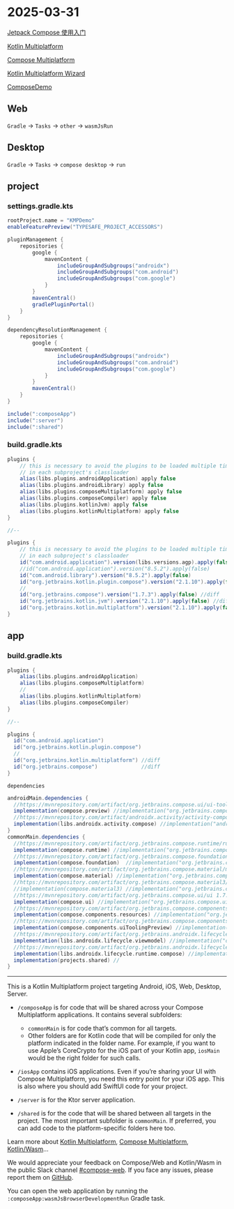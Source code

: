# 2025-03-31

[Jetpack Compose 使用入门](https://developer.android.google.cn/develop/ui/compose/documentation?hl=zh-cn)

[Kotlin Multiplatform](https://www.jetbrains.com/zh-cn/kotlin-multiplatform/)

[Compose Multiplatform](https://www.jetbrains.com/zh-cn/compose-multiplatform/)

[Kotlin Multiplatform Wizard](https://kmp.jetbrains.com/)

[ComposeDemo](https://github.com/angcyo/ComposeDemo)

## Web

`Gradle` -> `Tasks` -> `other` -> `wasmJsRun`

## Desktop

`Gradle` -> `Tasks` -> `compose desktop` -> `run`


## project

### settings.gradle.kts

```groovy
rootProject.name = "KMPDemo"
enableFeaturePreview("TYPESAFE_PROJECT_ACCESSORS")

pluginManagement {
    repositories {
        google {
            mavenContent {
                includeGroupAndSubgroups("androidx")
                includeGroupAndSubgroups("com.android")
                includeGroupAndSubgroups("com.google")
            }
        }
        mavenCentral()
        gradlePluginPortal()
    }
}

dependencyResolutionManagement {
    repositories {
        google {
            mavenContent {
                includeGroupAndSubgroups("androidx")
                includeGroupAndSubgroups("com.android")
                includeGroupAndSubgroups("com.google")
            }
        }
        mavenCentral()
    }
}

include(":composeApp")
include(":server")
include(":shared")
```

### build.gradle.kts

```groovy
plugins {
    // this is necessary to avoid the plugins to be loaded multiple times
    // in each subproject's classloader
    alias(libs.plugins.androidApplication) apply false
    alias(libs.plugins.androidLibrary) apply false
    alias(libs.plugins.composeMultiplatform) apply false
    alias(libs.plugins.composeCompiler) apply false
    alias(libs.plugins.kotlinJvm) apply false
    alias(libs.plugins.kotlinMultiplatform) apply false
}

//--

plugins {
    // this is necessary to avoid the plugins to be loaded multiple times
    // in each subproject's classloader
    id("com.android.application").version(libs.versions.agp).apply(false)
    //id("com.android.application").version("8.5.2").apply(false)
    id("com.android.library").version("8.5.2").apply(false)
    id("org.jetbrains.kotlin.plugin.compose").version("2.1.10").apply(false)
    //
    id("org.jetbrains.compose").version("1.7.3").apply(false) //diff
    id("org.jetbrains.kotlin.jvm").version("2.1.10").apply(false) //diff //desktop
    id("org.jetbrains.kotlin.multiplatform").version("2.1.10").apply(false) //diff
}
```

## app

### build.gradle.kts

```groovy
plugins {
    alias(libs.plugins.androidApplication)
    alias(libs.plugins.composeMultiplatform)
    //
    alias(libs.plugins.kotlinMultiplatform)
    alias(libs.plugins.composeCompiler)
}

//--

plugins {
  id("com.android.application")
  id("org.jetbrains.kotlin.plugin.compose")
  //
  id("org.jetbrains.kotlin.multiplatform") //diff
  id("org.jetbrains.compose")              //diff
}

```

`dependencies`

```groovy
androidMain.dependencies {
  //https://mvnrepository.com/artifact/org.jetbrains.compose.ui/ui-tooling-preview 1.7.3
  implementation(compose.preview) //implementation("org.jetbrains.compose.ui:ui-tooling-preview")
  //https://mvnrepository.com/artifact/androidx.activity/activity-compose
  implementation(libs.androidx.activity.compose) //implementation("androidx.activity:activity-compose:1.10.1")
}
commonMain.dependencies {
  //https://mvnrepository.com/artifact/org.jetbrains.compose.runtime/runtime 1.7.3
  implementation(compose.runtime) //implementation("org.jetbrains.compose.runtime:runtime")
  //https://mvnrepository.com/artifact/org.jetbrains.compose.foundation/foundation 1.7.3
  implementation(compose.foundation)  //implementation("org.jetbrains.compose.foundation:foundation")
  //https://mvnrepository.com/artifact/org.jetbrains.compose.material/material 1.7.3
  implementation(compose.material) //implementation("org.jetbrains.compose.material:material")
  //https://mvnrepository.com/artifact/org.jetbrains.compose.material3/material3 1.7.3
  //implementation(compose.material3) //implementation("org.jetbrains.compose.material3:material3")
  //https://mvnrepository.com/artifact/org.jetbrains.compose.ui/ui 1.7.3
  implementation(compose.ui) //implementation("org.jetbrains.compose.ui:ui")
  //https://mvnrepository.com/artifact/org.jetbrains.compose.components/components-resources 1.7.3
  implementation(compose.components.resources) //implementation("org.jetbrains.compose.components:components-resources")
  //https://mvnrepository.com/artifact/org.jetbrains.compose.components/components-ui-tooling-preview 1.7.3
  implementation(compose.components.uiToolingPreview) //implementation("org.jetbrains.compose.components:components-ui-tooling-preview")
  //https://mvnrepository.com/artifact/org.jetbrains.androidx.lifecycle/lifecycle-viewmodel 2.8.4
  implementation(libs.androidx.lifecycle.viewmodel) //implementation("org.jetbrains.androidx.lifecycle:lifecycle-viewmodel:2.8.4")
  //https://mvnrepository.com/artifact/org.jetbrains.androidx.lifecycle/lifecycle-runtime-compose 2.8.4
  implementation(libs.androidx.lifecycle.runtime.compose) //implementation("org.jetbrains.androidx.lifecycle:lifecycle-runtime-compose:2.8.4")
  implementation(projects.shared) //
}
```

---


This is a Kotlin Multiplatform project targeting Android, iOS, Web, Desktop, Server.

* `/composeApp` is for code that will be shared across your Compose Multiplatform applications.
  It contains several subfolders:
  - `commonMain` is for code that’s common for all targets.
  - Other folders are for Kotlin code that will be compiled for only the platform indicated in the folder name.
    For example, if you want to use Apple’s CoreCrypto for the iOS part of your Kotlin app,
    `iosMain` would be the right folder for such calls.

* `/iosApp` contains iOS applications. Even if you’re sharing your UI with Compose Multiplatform, 
  you need this entry point for your iOS app. This is also where you should add SwiftUI code for your project.

* `/server` is for the Ktor server application.

* `/shared` is for the code that will be shared between all targets in the project.
  The most important subfolder is `commonMain`. If preferred, you can add code to the platform-specific folders here too.


Learn more about [Kotlin Multiplatform](https://www.jetbrains.com/help/kotlin-multiplatform-dev/get-started.html),
[Compose Multiplatform](https://github.com/JetBrains/compose-multiplatform/#compose-multiplatform),
[Kotlin/Wasm](https://kotl.in/wasm/)…

We would appreciate your feedback on Compose/Web and Kotlin/Wasm in the public Slack channel [#compose-web](https://slack-chats.kotlinlang.org/c/compose-web).
If you face any issues, please report them on [GitHub](https://github.com/JetBrains/compose-multiplatform/issues).

You can open the web application by running the `:composeApp:wasmJsBrowserDevelopmentRun` Gradle task.
